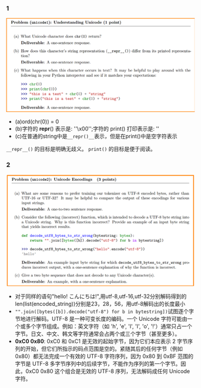 ### 1
![alt text](/image/image.png)
 - (a)ord(chr(0)) = 0
 - (b)字符的 __repr__() 表示是: ''\x00'';字符的 print() 打印表示是: '' 
 - (c)在普通的string中是`__repr()__`表示，但是在print()中是空字符表示

`__repr__()` 的目标是明确无歧义。
`print()` 的目标是便于阅读。

### 2
![alt text](/image/image-1.png)
 - 对于同样的语句"hello! こんにちは!",用utf-8,utf-16,utf-32分别解码得到的len(list(encoded_string))分别是23，28，56，用utf-8解码出的长度最小
 - `"".join([bytes([b]).decode("utf-8") for b in bytestring])`试图逐个字节地进行解码。UTF-8 是一种可变长度的编码。一个 Unicode 字符可能由一个或多个字节组成。例如：英文字符（如 'h', 'e', 'l', 'l', 'o', '!'）通常只占一个字节。日文、中文、韩文等字符通常会占两个或三个字节（甚至更多）。
 - **0xC0 0x80**:  0xC0 和 0xC1 是无效的起始字节，因为它们本应表示 2 字节序列的开始，但它们所指示的码点范围是空的。紧随其后的任何字节（例如 0x80）都无法完成一个有效的 UTF-8 字符序列，因为 0x80 到 0xBF 范围的字节是 UTF-8 多字节序列中的后续字节，不能作为序列的第一个字节。因此，0xC0 0x80 这个组合是无效的 UTF-8 序列，无法解码成任何 Unicode 字符。